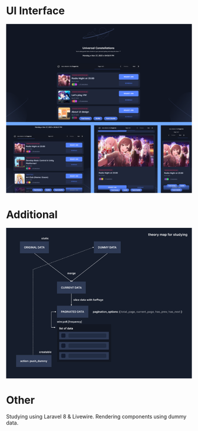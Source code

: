 # UI Interface

![ui interface](repo//interface.png)

# Additional

![theory for studying](repo/theory_1.png)

# Other

Studying using Laravel 8 & Livewire. Rendering components using dummy data.
